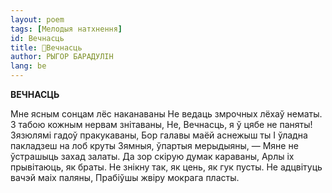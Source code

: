 ```yaml
---
layout: poem
tags: [Мелодыя натхнення]
id: Вечнасць
title: 🚧Вечнасць
author: РЫГОР БАРАДУЛІН
lang: be
---
```



 
**ВЕЧНАСЦЬ**

Мне ясным сонцам лёс наканаваны He ведаць змрочных лёхаў нематы. 3 табою кожным нервам знітаваны, He, Вечнасць, я ў цябе не паняты! Зязюлямі гадоў пракукаваны, Бор галавы маёй аснежыш ты I ўладна пакладзеш на лоб круты Зямныя, ўпартыя мерыдыяны, — Мяне не ўстрашыць захад залаты. Да зор скірую думак караваны, Арлы іх прывітаюць, як браты. He знікну так, як цень, як гук пусты. He адцвітуць вачэй маіх паляны, Прабіўшы жвіру мокрага пласты.
